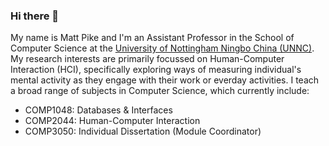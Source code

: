 ### Hi there 👋
My name is Matt Pike and I'm an Assistant Professor in the School of Computer Science at the [University of Nottingham Ningbo China (UNNC)](http://www.nottingham.edu.cn). My research interests are primarily focussed on Human-Computer Interaction (HCI), specifically exploring ways of measuring individual's mental activity as they engage with their work or everday activities. I teach a broad range of subjects in Computer Science, which currently include:

+ COMP1048: Databases & Interfaces
+ COMP2044: Human-Computer Interaction
+ COMP3050: Individual Dissertation (Module Coordinator)

